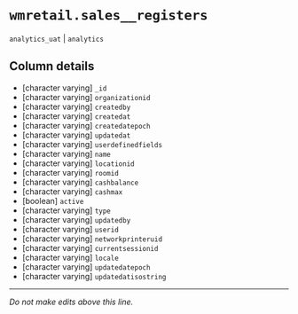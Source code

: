 # `wmretail.sales__registers`
`analytics_uat` | `analytics`

## Column details
* [character varying] `_id`
* [character varying] `organizationid`
* [character varying] `createdby`
* [character varying] `createdat`
* [character varying] `createdatepoch`
* [character varying] `updatedat`
* [character varying] `userdefinedfields`
* [character varying] `name`
* [character varying] `locationid`
* [character varying] `roomid`
* [character varying] `cashbalance`
* [character varying] `cashmax`
* [boolean]   `active`
* [character varying] `type`
* [character varying] `updatedby`
* [character varying] `userid`
* [character varying] `networkprinteruid`
* [character varying] `currentsessionid`
* [character varying] `locale`
* [character varying] `updatedatepoch`
* [character varying] `updatedatisostring`

-------------------------------------------------------------------------------
*Do not make edits above this line.*

